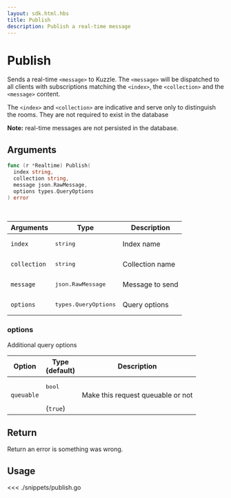 ```yaml
---
layout: sdk.html.hbs
title: Publish
description: Publish a real-time message
---
```


# Publish

Sends a real-time `<message>` to Kuzzle. The `<message>` will be dispatched to all clients with subscriptions matching the `<index>`, the `<collection>` and the `<message>` content.

The `<index>` and `<collection>` are indicative and serve only to distinguish the rooms. They are not required to exist in the database

**Note:** real-time messages are not persisted in the database.

## Arguments

```go
func (r *Realtime) Publish(
  index string,
  collection string,
  message json.RawMessage,
  options types.QueryOptions
) error
```

<br/>

| Arguments    | Type                          | Description     |
| ------------ | ----------------------------- | --------------- |
| `index`      | <pre>string</pre>             | Index name      |
| `collection` | <pre>string</pre>             | Collection name |
| `message`    | <pre>json.RawMessage</pre>    | Message to send |
| `options`    | <pre>types.QueryOptions</pre> | Query options   |

### options

Additional query options

| Option     | Type<br/>(default)           | Description                       |
| ---------- | ---------------------------- | --------------------------------- |
| `queuable` | <pre>bool</pre><br/>(`true`) | Make this request queuable or not |

## Return

Return an error is something was wrong.

## Usage

<<< ./snippets/publish.go
